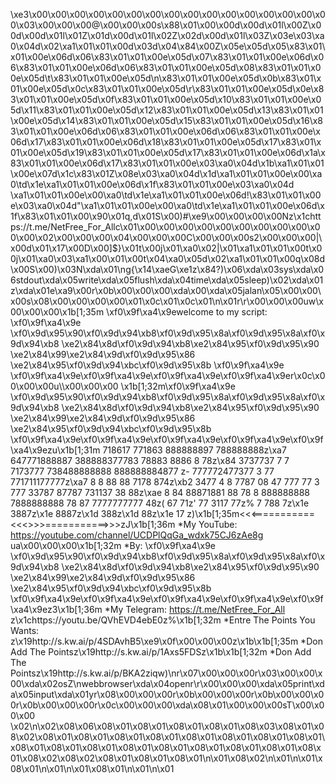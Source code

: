 \xe3\x00\x00\x00\x00\x00\x00\x00\x00\x00\x00\x00\x00\x00\x00\x00\x00\x03\x00\x00\x00@\x00\x00\x00s\x88\x01\x00\x00d\x00d\x01l\x00Z\x00d\x00d\x01l\x01Z\x01d\x00d\x01l\x02Z\x02d\x00d\x01l\x03Z\x03e\x03\xa0\x04d\x02\xa1\x01\x01\x00d\x03d\x04\x84\x00Z\x05e\x05d\x05\x83\x01\x01\x00e\x06d\x06\x83\x01\x01\x00e\x05d\x07\x83\x01\x01\x00e\x06d\x06\x83\x01\x01\x00e\x06d\x06\x83\x01\x01\x00e\x05d\x08\x83\x01\x01\x00e\x05d\t\x83\x01\x01\x00e\x05d\n\x83\x01\x01\x00e\x05d\x0b\x83\x01\x01\x00e\x05d\x0c\x83\x01\x01\x00e\x05d\r\x83\x01\x01\x00e\x05d\x0e\x83\x01\x01\x00e\x05d\x0f\x83\x01\x01\x00e\x05d\x10\x83\x01\x01\x00e\x05d\x11\x83\x01\x01\x00e\x05d\x12\x83\x01\x01\x00e\x05d\x13\x83\x01\x01\x00e\x05d\x14\x83\x01\x01\x00e\x05d\x15\x83\x01\x01\x00e\x05d\x16\x83\x01\x01\x00e\x06d\x06\x83\x01\x01\x00e\x06d\x06\x83\x01\x01\x00e\x06d\x17\x83\x01\x01\x00e\x06d\x18\x83\x01\x01\x00e\x05d\x17\x83\x01\x01\x00e\x05d\x19\x83\x01\x01\x00e\x05d\x17\x83\x01\x01\x00e\x06d\x1a\x83\x01\x01\x00e\x06d\x17\x83\x01\x01\x00e\x03\xa0\x04d\x1b\xa1\x01\x01\x00e\x07d\x1c\x83\x01Z\x08e\x03\xa0\x04d\x1d\xa1\x01\x01\x00e\x00\xa0\td\x1e\xa1\x01\x01\x00e\x06d\x1f\x83\x01\x01\x00e\x03\xa0\x04d \xa1\x01\x01\x00e\x00\xa0\td\x1e\xa1\x01\x01\x00e\x06d!\x83\x01\x01\x00e\x03\xa0\x04d"\xa1\x01\x01\x00e\x00\xa0\td\x1e\xa1\x01\x01\x00e\x06d\x1f\x83\x01\x01\x00\x90\x01q,d\x01S\x00)#\xe9\x00\x00\x00\x00Nz\x1chttps://t.me/NetFree_For_Allc\x01\x00\x00\x00\x00\x00\x00\x00\x00\x00\x00\x00\x02\x00\x00\x00\x04\x00\x00\x00C\x00\x00\x00s2\x00\x00\x00|\x00d\x01\x17\x00D\x00]$}\x01t\x00j\x01\xa0\x02|\x01\xa1\x01\x01\x00t\x00j\x01\xa0\x03\xa1\x00\x01\x00t\x04\xa0\x05d\x02\xa1\x01\x01\x00q\x08d\x00S\x00)\x03N\xda\x01\ng{\x14\xaeG\xe1z\x84?)\x06\xda\x03sys\xda\x06stdout\xda\x05write\xda\x05flush\xda\x04time\xda\x05sleep)\x02\xda\x01z\xda\x01e\xa9\x00r\x0b\x00\x00\x00\xda\x00\xda\x05jalan\x05\x00\x00\x00s\x08\x00\x00\x00\x00\x01\x0c\x01\x0c\x01\n\x01r\r\x00\x00\x00uw\x00\x00\x00\x1b[1;35m \xf0\x9f\xa4\x9ewelcome to my script: \xf0\x9f\xa4\x9e \xf0\x9d\x95\x90\xf0\x9d\x94\xb8\xf0\x9d\x95\x8a\xf0\x9d\x95\x8a\xf0\x9d\x94\xb8 \xe2\x84\x8d\xf0\x9d\x94\xb8\xe2\x84\x95\xf0\x9d\x95\x90 \xe2\x84\x99\xe2\x84\x9d\xf0\x9d\x95\x86 \xe2\x84\x95\xf0\x9d\x94\xbc\xf0\x9d\x95\x8b \xf0\x9f\xa4\x9e \xf0\x9f\xa4\x9e\xf0\x9f\xa4\x9e\xf0\x9f\xa4\x9e\xf0\x9f\xa4\x9er\x0c\x00\x00\x00u\\\x00\x00\x00 \x1b[1;32m\xf0\x9f\xa4\x9e \xf0\x9d\x95\x90\xf0\x9d\x94\xb8\xf0\x9d\x95\x8a\xf0\x9d\x95\x8a\xf0\x9d\x94\xb8 \xe2\x84\x8d\xf0\x9d\x94\xb8\xe2\x84\x95\xf0\x9d\x95\x90 \xe2\x84\x99\xe2\x84\x9d\xf0\x9d\x95\x86 \xe2\x84\x95\xf0\x9d\x94\xbc\xf0\x9d\x95\x8b \xf0\x9f\xa4\x9e\xf0\x9f\xa4\x9e\xf0\x9f\xa4\x9e\xf0\x9f\xa4\x9e\xf0\x9f\xa4\x9ezu\x1b[1;31m              718617               771863                                       888888897            788888888z\xa7            647771888887        388888377783                                           78883      8886                                                       8       78z\x84               3737737  7      7  7173777                                      738488888888        888888884877                     z-           777772477377  3   77  771711177777z\xa7                         8    8                                                            88    88                                                         7178    874z\xb2                   3477  4    8  7787                                         08 47 777    77    3     777 33787                                  87787        731137        38 88z\xae             8  84      88871881      88 78                                     8  888888888   7888888888 78                                        87      7777777777      48z(                67                    71z\'                 77       3117       77z%                   7      788       7z\x1e                          3887z\x1e                          8887z\x1d                          388z\x1d                           88z\x1e                           17 z)\x1b[1;35m<<<===========<<<>>>===========>>>zJ\x1b[1;36m *My YouTube: https://youtube.com/channel/UCDPlQqGa_wdxk75CJ6zAe8g ua\x00\x00\x00\x1b[1;32m *By: \xf0\x9f\xa4\x9e \xf0\x9d\x95\x90\xf0\x9d\x94\xb8\xf0\x9d\x95\x8a\xf0\x9d\x95\x8a\xf0\x9d\x94\xb8 \xe2\x84\x8d\xf0\x9d\x94\xb8\xe2\x84\x95\xf0\x9d\x95\x90 \xe2\x84\x99\xe2\x84\x9d\xf0\x9d\x95\x86 \xe2\x84\x95\xf0\x9d\x94\xbc\xf0\x9d\x95\x8b \xf0\x9f\xa4\x9e\xf0\x9f\xa4\x9e\xf0\x9f\xa4\x9e\xf0\x9f\xa4\x9e\xf0\x9f\xa4\x9ez3\x1b[1;36m *My Telegram: https://t.me/NetFree_For_All z\x1chttps://youtu.be/QVhEVD4ebE0z%\x1b[1;32m *Entre The Points You Wants: z\x19http://s.kw.ai/p/4SDAvhB5\xe9\x0f\x00\x00\x00z\x1b\x1b[1;35m *Don Add The Pointsz\x19http://s.kw.ai/p/1Axs5FDSz\x1b\x1b[1;32m *Don Add The Pointsz\x19http://s.kw.ai/p/BKA2ziqw)\nr\x07\x00\x00\x00r\x03\x00\x00\x00\xda\x02osZ\nwebbrowser\xda\x04openr\r\x00\x00\x00\xda\x05print\xda\x05input\xda\x01yr\x08\x00\x00\x00r\x0b\x00\x00\x00r\x0b\x00\x00\x00r\x0b\x00\x00\x00r\x0c\x00\x00\x00\xda\x08<module>\x01\x00\x00\x00sT\x00\x00\x00 \x02\n\x02\x08\x06\x08\x01\x08\x01\x08\x01\x08\x01\x08\x03\x08\x01\x08\x02\x08\x01\x08\x01\x08\x01\x08\x01\x08\x01\x08\x01\x08\x01\x08\x01\x08\x01\x08\x01\x08\x01\x08\x01\x08\x01\x08\x01\x08\x01\x08\x01\x08\x01\x08\x02\x08\x02\x08\x01\x08\x01\x08\x01\n\x01\x08\x02\n\x01\n\x01\x08\x01\n\x01\n\x01\x08\x01\n\x01\n\x01
